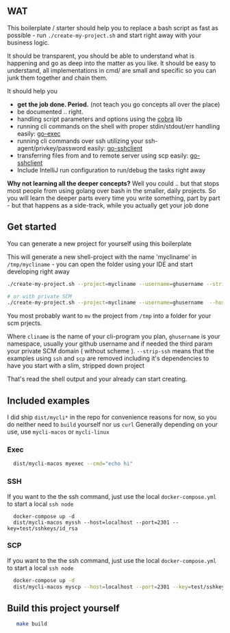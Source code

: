 ## WAT

This boilerplate / starter should help you to replace a bash script as fast as possible - run `./create-my-project.sh`  and start right away with your business logic.

It should be transparent, you should be able to understand what is happening and go as deep into the matter as you like.
It should be easy to understand, all implementations in cmd/ are small and specific so you can junk them together and chain them.

It should help you
 - **get the job done. Period.** (not teach you go concepts all over the place)
 - be documented .. right.
 - handling script parameters and options using the [cobra](https://github.com/spf13/cobra) lib
 - running cli commands on the shell with proper stdin/stdout/err handling easily: [go-exec](https://github.com/EugenMayer/go-exec)
 - running cli commands over ssh utilizing your ssh-agent/privkey/password easily: [go-sshclient](https://github.com/EugenMayer/go-sshclient)
 - transferring files from and to remote server using scp easily: [go-sshclient](https://github.com/EugenMayer/go-sshclient)
 - Include IntelliJ run configuration to run/debug the tasks right away
 

**Why not learning all the deeper concepts?**
Well you could .. but that stops most people from using golang over bash in the smaller, daily projects.
So you will learn the deeper parts every time you write something, part by part - but that happens as a side-track, while
you actually get your job done
 
## Get started

You can generate a new project for yourself using this boilerplate

This will generate a new shell-project with the name 'mycliname' in `/tmp/mycliname` - you can open the folder using your
IDE and start developing right away

```bash
./create-my-project.sh --project=mycliname --username=ghusername --strip-ssh

# or with private SCM
./create-my-project.sh --project=mycliname --username=ghusername  --host=ourprivate-scm.tld --strip-ssh
```

You most probably want to `mv` the project from `/tmp` into a folder for your scm prjects.

Where `cliname` is the name of your cli-program you plan, `ghusername` is your namespace, usually your github username
and if needed the third param your private SCM domain ( without scheme ). `--strip-ssh` means that the examples using
`ssh` and `scp` are removed including it's dependencies to have you start with a slim, stripped down project

That's read the shell output and your already can start creating.

## Included examples

I did ship `dist/mycli*` in the repo for convenience reasons for now, so you do neither need to `build` yourself nor us `curl`
Generally depending on your use, use `mycli-macos` or `mycli-linux`

### Exec

```bash
  dist/mycli-macos myexec --cmd="echo hi"
```

### SSH
If you want to the the ssh command, just use the local `docker-compose.yml` to start a local `ssh node`

```
  docker-compose up -d
  dist/mycli-macos myssh --host=localhost --port=2301 --key=test/sshkeys/id_rsa
```

### SCP
If you want to the the ssh command, just use the local `docker-compose.yml` to start a local `ssh node`

```bash
  docker-compose up -d
  dist/mycli-macos myscp --host=localhost --port=2301 --key=test/sshkeys/id_rsa --file=test/dummytestfile
```

## Build this project yourself

```bash
   make build
```
